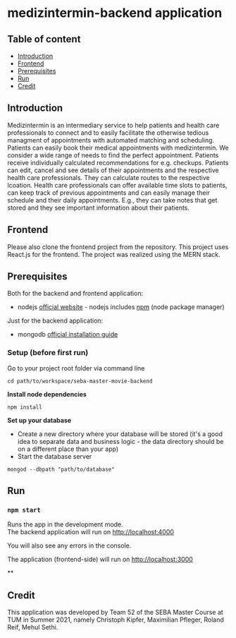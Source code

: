 # medizintermin-backend application

## Table of content

- [Introduction](#introduction)
- [Frontend](#frontend)
- [Prerequisites](#prerequisites)
- [Run](#run)
- [Credit](#credit)

## Introduction

Medizintermin is an intermediary service to help patients and health care professionals to connect and to easily facilitate the otherwise tedious managment of appointments with automated matching and scheduling.
Patients can easily book their medical appointments with medizintermin. We consider a wide range of needs to find the perfect appointment. Patients receive individually calculated recommendations for e.g. checkups. Patients can edit, cancel and see details of their appointments and the respective health care professionals. They can calculate routes to the respective lcoation.
Health care professionals can offer available time slots to patients, can keep track of previous appointments and can easily manage their schedule and their daily appointments. E.g., they can take notes that get stored and they see important information about their patients.

## Frontend

Please also clone the frontend project from the repository. This project uses React.js for the frontend. The project was realized using the MERN stack. 

## Prerequisites

Both for the backend and frontend application:

* nodejs [official website](https://nodejs.org/en/) - nodejs includes [npm](https://www.npmjs.com/) (node package manager)

Just for the backend application:

* mongodb [official installation guide](https://docs.mongodb.org/manual/administration/install-community/)

### Setup (before first run)

Go to your project root folder via command line
```
cd path/to/workspace/seba-master-movie-backend
```

**Install node dependencies**

```
npm install
```

**Set up your database**

* Create a new directory where your database will be stored (it's a good idea to separate data and business logic - the data directory should be on a different place than your app)
* Start the database server
```
mongod --dbpath "path/to/database"
```

## Run

### `npm start`

Runs the app in the development mode.\
The backend application will run on [http://localhost:4000](http://localhost:4000)

You will also see any errors in the console.


The application (frontend-side) will run on [http://localhost:3000](http://localhost:3000)

**

## Credit

This application was developed by Team 52 of the SEBA Master Course at TUM in Summer 2021, namely Christoph Kipfer, Maximilian Pfleger, Roland Reif, Mehul Sethi. 



